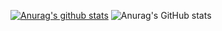 [![Anurag's github stats](https://github-readme-stats.vercel.app/api?username=Jianghuchengphilip)](https://github.com/anuraghazra/github-readme-stats)
![Anurag's GitHub stats](https://github-readme-stats.vercel.app/api?username=Jianghuchengphilip&show_icons=true&theme=radical)

